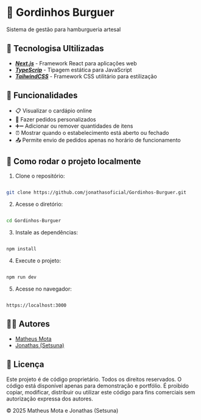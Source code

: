 # 🍔 Gordinhos Burguer

Sistema de gestão para hamburgueria artesal

## 🚀 Tecnologisa Ultilizadas 

* ***[Next.js](https://nextjs.org/)*** - Framework React para aplicações web
* ***[TypeScrip](https://www.typescriptlang.org/)*** - Tipagem estática para JavaScript
* ***[TailwindCSS](https://tailwindcss.com/)*** - Framework CSS utilitário para estilização

## 🧠 Funcionalidades

* 📋 Visualizar o cardápio online
* 🍔 Fazer pedidos personalizados
* ➕➖ Adicionar ou remover quantidades de itens
* ⏰ Mostrar quando o estabelecimento está aberto ou fechado
* 📤 Permite envio de pedidos apenas no horário de funcionamento

## 🔧 Como rodar o projeto localmente

1. Clone o repositório:

```bash

git clone https://github.com/jonathasoficial/Gordinhos-Burguer.git
```


2. Acesse o diretório:

```bash

cd Gordinhos-Burguer
```


3. Instale as dependências:

```bash

npm install
```


4. Execute o projeto:

```bash

npm run dev
```

5. Acesse no navegador:

```arduino

https://localhost:3000
```

## 👨‍💻 Autores

* [Matheus Mota](https://www.instagram.com/matheus_0457?utm_source=ig_web_button_share_sheet&igsh=ZDNlZDc0MzIxNw==)
* [Jonathas (Setsuna)](https://www.instagram.com/jonathas_oficialll/?__pwa=1)

## 📄 Licença

Este projeto é de código proprietário. Todos os direitos reservados.
O código está disponível apenas para demonstração e portfólio.
É proibido copiar, modificar, distribuir ou utilizar este código para fins comerciais sem autorização expressa dos autores.  

© 2025 Matheus Mota e Jonathas (Setsuna)